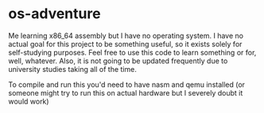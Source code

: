 # os-adventure
Me learning x86_64 assembly but I have no operating system. I have no actual goal for this project to be something useful, so it exists solely for self-studying purposes. Feel free to use this code to learn something or for, well, whatever. Also, it is not going to be updated frequently due to university studies taking all of the time.

To compile and run this you'd need to have nasm and qemu installed (or someone might try to run this on actual hardware but I severely doubt it would work)
